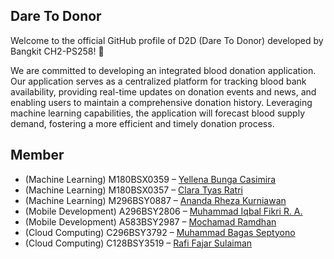## Dare To Donor
Welcome to the official GitHub profile of D2D (Dare To Donor) developed by Bangkit CH2-PS258! 🚀

We are committed to developing an integrated blood donation application. Our application serves as a centralized platform for tracking blood bank availability, providing real-time updates on donation events and news, and enabling users to maintain a comprehensive donation history. Leveraging machine learning capabilities, the application will forecast blood supply demand, fostering a more efficient and timely donation process.

## Member
- (Machine Learning) M180BSX0359 – [Yellena Bunga Casimira](https://github.com/ylenabc)
- (Machine Learning) M180BSX0357 – [Clara Tyas Ratri](https://github.com/claratyas1)
- (Machine Learning) M296BSY0887 – [Ananda Rheza Kurniawan](https://github.com/Rhezaaa)
- (Mobile Development) A296BSY2806 – [Muhammad Iqbal Fikri R. A.](https://github.com/IqbalFikriRA)
- (Mobile Development) A583BSY2987 – [Mochamad Ramdhan](https://github.com/Mochamadramdhan)
- (Cloud Computing) C296BSY3792 – [Muhammad Bagas Septyono](https://github.com/bagasseptyono)
- (Cloud Computing) C128BSY3519 – [Rafi Fajar Sulaiman](https://github.com/AwpticGH)
